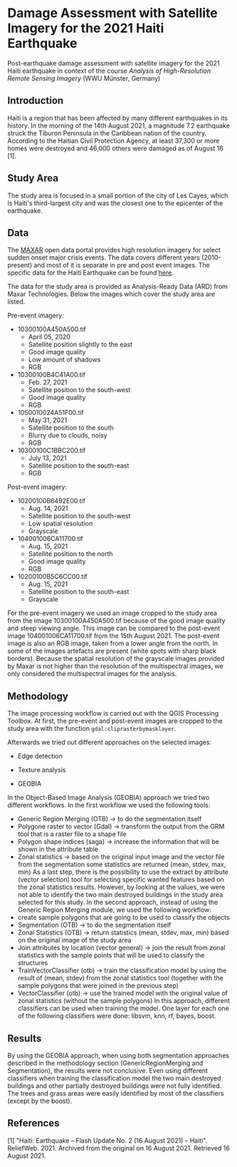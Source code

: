 # Damage Assessment with Satellite Imagery for the 2021 Haiti Earthquake

Post-earthquake damage assessment with satellite imagery for the 2021 Haiti earthquake in context of the course *Analysis of High-Resolution Remote Sensing Imagery* (WWU Münster, Germany)

## Introduction

Haiti is a region that has been affected by many different earthquakes in its history. In the morning of the 14th August 2021, a magnitude 7.2 earthquake struck the Tiburon Peninsula in the Caribbean nation of the country. According to the Haitian Civil Protection Agency, at least 37,300 or more homes were destroyed and 46,000 others were damaged as of August 16 [1]. 


## Study Area

The study area is focused in a small portion of the city of Les Cayes, which is Haiti's third-largest city and was the closest one to the epicenter of the earthquake.


## Data

The [MAXAR](https://www.maxar.com/open-data) open data portal provides high resolution imagery for select sudden onset major crisis events. The data covers different years (2010-present) and most of it is separate in pre and post event images. The specific data for the Haiti Earthquake can be found [here](https://www.maxar.com/open-data/haiti-earthquake-2021).

The data for the study area is provided as Analysis-Ready Data (ARD) from Maxar Technologies. Below the images which cover the study area are listed.

Pre-event imagery:
- 10300100A450A500.tif
  - April 05, 2020
  - Satellite position slightly to the east
  - Good image quality
  - Low amount of shadows
  - RGB
- 10300100B4C41A00.tif
  - Feb. 27, 2021
  - Satellite position to the south-west
  - Good image quality
  - RGB
- 1050010024A51F00.tif
  - May 31, 2021
  - Satellite position to the south
  - Blurry due to clouds, noisy
  - RGB
- 10300100C1BBC200.tif
  - July 13, 2021
  - Satellite position to the south-east
  - RGB

Post-event imagery:
- 10200100B6492E00.tif
  - Aug. 14, 2021
  - Satellite position to the south-west
  - Low spatial resolution
  - Grayscale
- 104001006CA11700.tif
  - Aug. 15, 2021
  - Satellite position to the north
  - Good image quality
  - RGB
- 10200100B5C6CC00.tif
  - Aug. 15, 2021
  - Satellite position to the south-east
  - Grayscale

For the pre-event imagery we used an image cropped to the study area from the image 10300100A450A500.tif because of the good image quality and steep viewing angle. This image can be compared to the post-event image 104001006CA11700.tif from the 15th August 2021. The post-event image is also an RGB image, taken from a lower angle from the north. In some of the images artefacts are present (white spots with sharp black borders). Because the spatial resolution of the grayscale images provided by Maxar is not higher than the resolution of the multispectral images, we only considered the multispectral images for the analysis.

## Methodology

The image processing workflow is carried out with the QGIS Processing Toolbox. At first, the pre-event and post-event images are cropped to the study area with the function ``gdal:cliprasterbymasklayer``.

Afterwards we tried out different approaches on the selected images:

- Edge detection
- Texture analysis

- GEOBIA

In the Object-Based Image Analysis (GEOBIA) approach we tried two different workflows. In the first workflow we used the following tools:
  - Generic Region Merging (OTB) -> to do the segmentation itself 
  - Polygone raster to vector (Gdal) -> transform the output from the GRM tool that is a raster file to a shape file
  - Polygon shape indices (saga) -> increase the information that will be shown in the attribute table
  - Zonal statistics -> based on the original input image and the vector file from the segmentation some statistics are returned (mean, stdev, max, min)
As a last step, there is the possibility to use the extract by attribute (vector selection) tool for selecting specific wanted features based on the zonal statistics results. However, by looking at the values, we were not able to identify the two main destroyed buildings in the study area selected for this study.
In the second approach, instead of using the Generic Region Merging module, we used the following workflow:
  - create sample polygons that are going to be used to classify the objects 
  - Segmentation (OTB) -> to do the segmentation itself
  - Zonal Statistics (OTB) -> return statistics (mean, stdev, max, min) based on the original image of the study area 
  - Join attributes by location (vector general) -> join the result from zonal statistics with the sample points that will be used to classify the structures 
  - TrainVectorClassifier (otb) -> train the classification model by using the result of (mean, stdev) from the zonal statistics tool (together with the sample polygons that were joined in the previous step)
  - VectorClassifier (otb) -> use the trained model with the original value of zonal statistics (without the sample polygons)
In this approach, different classifiers can be used when training the model. One layer for each one of the following classifiers were done: libsvm, knn, rf, bayes, boost.  


## Results

By using the GEOBIA approach, when using both segmentation approaches described in the methodology section (GenericRegionMerging and Segmentation), the results were not conclusive. Even using different classifiers when training the classification model the two main destroyed buildings and other partially destroyed buildings were not fully identified. The trees and grass areas were easily identified by most of the classifiers (except by the boost). 

## References 

[1] "Haiti: Earthquake – Flash Update No. 2 (16 August 2021) – Haiti". ReliefWeb. 2021. Archived from the original on 16 August 2021. Retrieved 16 August 2021.
